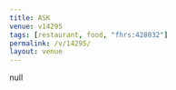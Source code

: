 ```yaml
---
title: ASK
venue: v14295
tags: [restaurant, food, "fhrs:428032"]
permalink: /v/14295/
layout: venue
---
```

null